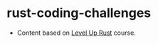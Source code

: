 # rust-coding-challenges

- Content based on [Level Up Rust](https://www.linkedin.com/learning/level-up-rust) course.

